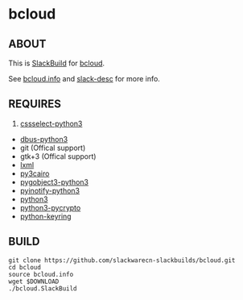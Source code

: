 # bcloud

## ABOUT

This is [SlackBuild](http://docs.slackware.com/slackware:slackbuild_scripts) for [bcloud](https://github.com/LiuLang/bcloud).

See [bcloud.info](bcloud.info) and [slack-desc](slack-desc) for more info.

## REQUIRES

1. [cssselect-python3](https://github.com/slackwarecn-slackbuilds/cssselect-python3)
+ [dbus-python3](https://github.com/slackwarecn-slackbuilds/dbus-python3)
+ git (Offical support)
+ gtk+3 (Offical support)
+ [lxml](https://slackbuilds.org/repository/14.2/python/lxml/)
+ [py3cairo](https://slackbuilds.org/repository/14.2/python/py3cairo/)
+ [pygobject3-python3](https://slackbuilds.org/repository/14.2/python/pygobject3-python3/)
+ [pyinotify-python3](https://github.com/slackwarecn-slackbuilds/pyinotify-python3)
+ [python3](https://slackbuilds.org/repository/14.2/python/python3/)
+ [python3-pycrypto](https://slackbuilds.org/repository/14.2/python/python3-pycrypto/)
+ [python-keyring](https://slackbuilds.org/repository/14.2/python/python-keyring/)

## BUILD

```
git clone https://github.com/slackwarecn-slackbuilds/bcloud.git
cd bcloud
source bcloud.info
wget $DOWNLOAD
./bcloud.SlackBuild
```

